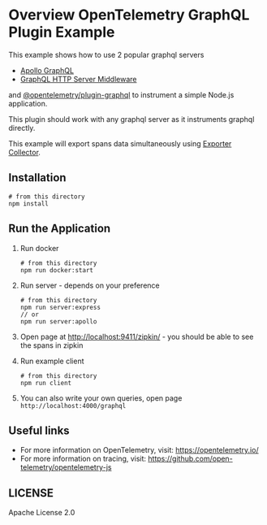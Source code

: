 # Overview OpenTelemetry GraphQL Plugin Example

This example shows how to use 2 popular graphql servers

- [Apollo GraphQL](https://www.npmjs.com/package/apollo-server)
- [GraphQL HTTP Server Middleware](https://www.npmjs.com/package/express-graphql)

and [@opentelemetry/plugin-graphql](https://github.com/open-telemetry/opentelemetry-js/tree/master/packages/opentelemetry-plugin-graphql) to instrument a simple Node.js application.

This plugin should work with any graphql server as it instruments graphql directly.

This example will export spans data simultaneously using [Exporter Collector](https://github.com/open-telemetry/opentelemetry-js/tree/master/packages/opentelemetry-exporter-collector).

## Installation

```shell script
# from this directory
npm install
```

## Run the Application

1. Run docker

    ```shell script
    # from this directory
    npm run docker:start
    ```

2. Run server - depends on your preference

    ```shell script
    # from this directory
    npm run server:express
   // or
    npm run server:apollo
    ```

3. Open page at <http://localhost:9411/zipkin/> -  you should be able to see the spans in zipkin

4. Run example client

    ```shell script
    # from this directory
    npm run client
    ```

5. You can also write your own queries, open page `http://localhost:4000/graphql`

## Useful links

- For more information on OpenTelemetry, visit: <https://opentelemetry.io/>
- For more information on tracing, visit: <https://github.com/open-telemetry/opentelemetry-js>

## LICENSE

Apache License 2.0
